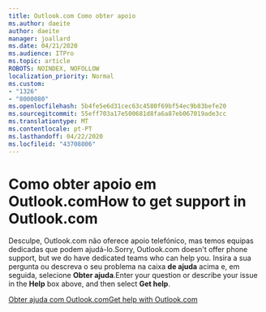 ```yaml
---
title: Outlook.com Como obter apoio
ms.author: daeite
author: daeite
manager: joallard
ms.date: 04/21/2020
ms.audience: ITPro
ms.topic: article
ROBOTS: NOINDEX, NOFOLLOW
localization_priority: Normal
ms.custom:
- "1326"
- "8000080"
ms.openlocfilehash: 5b4fe5e6d31cec63c4580f69bf54ec9b83befe20
ms.sourcegitcommit: 55eff703a17e500681d8fa6a87eb067019ade3cc
ms.translationtype: MT
ms.contentlocale: pt-PT
ms.lasthandoff: 04/22/2020
ms.locfileid: "43708806"
---
```

# <a name="how-to-get-support-in-outlookcom"></a><span data-ttu-id="c08e3-102">Como obter apoio em Outlook.com</span><span class="sxs-lookup"><span data-stu-id="c08e3-102">How to get support in Outlook.com</span></span>

<span data-ttu-id="c08e3-103">Desculpe, Outlook.com não oferece apoio telefónico, mas temos equipas dedicadas que podem ajudá-lo.</span><span class="sxs-lookup"><span data-stu-id="c08e3-103">Sorry, Outlook.com doesn't offer phone support, but we do have dedicated teams who can help you.</span></span>
<span data-ttu-id="c08e3-104">Insira a sua pergunta ou descreva o seu problema na caixa **de ajuda** acima e, em seguida, selecione **Obter ajuda**.</span><span class="sxs-lookup"><span data-stu-id="c08e3-104">Enter your question or describe your issue in the **Help** box above, and then select **Get help**.</span></span>

[<span data-ttu-id="c08e3-105">Obter ajuda com Outlook.com</span><span class="sxs-lookup"><span data-stu-id="c08e3-105">Get help with Outlook.com</span></span>](https://support.office.com/article/40676ad0-c831-45ac-a023-5be633be798d?wt.mc_id=Office_Outlook_com_Alchemy)
